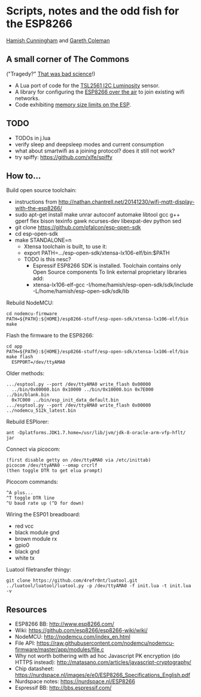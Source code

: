 Scripts, notes and the odd fish for the ESP8266
===

[Hamish Cunningham](https://hamish.gate.ac.uk/) and [Gareth Coleman](http://l0l.org.uk/)

## A small corner of The Commons

("Tragedy?" [That was bad
science](http://climateandcapitalism.com/2008/08/25/debunking-the-tragedy-of-the-commons/)!)

- A Lua port of code for the [TSL2561 I2C Luminosity](lux/) sensor.
- A library for configuring the [ESP8266 over the air](joinme/) to join
  existing wifi networks.
- Code exhibiting [memory size limits on the ESP](code-size-bug).

## TODO

- TODOs in j.lua
- verify sleep and deepsleep modes and current consumption
- what about smartwifi as a joining protocol? does it still not work?
- try spiffy: https://github.com/xlfe/spiffy

## How to...

Build open source toolchain:

- instructions from
  http://nathan.chantrell.net/20141230/wifi-mqtt-display-with-the-esp8266/
- sudo apt-get install make unrar autoconf automake libtool gcc g++ gperf flex
  bison texinfo gawk ncurses-dev libexpat-dev python sed
- git clone https://github.com/pfalcon/esp-open-sdk
- cd esp-open-sdk
- make STANDALONE=n
  - Xtensa toolchain is built, to use it:
  - export PATH=.../esp-open-sdk/xtensa-lx106-elf/bin:$PATH
  - TODO is this nesc?
    - Espressif ESP8266 SDK is installed. Toolchain contains only Open Source
      components To link external proprietary libraries add:
    - xtensa-lx106-elf-gcc -I/home/hamish/esp-open-sdk/sdk/include
      -L/home/hamish/esp-open-sdk/sdk/lib

Rebuild NodeMCU:

    cd nodemcu-firmware
    PATH=${PATH}:${HOME}/esp8266-stuff/esp-open-sdk/xtensa-lx106-elf/bin make

Flash the firmware to the ESP8266:

    cd app
    PATH=${PATH}:${HOME}/esp8266-stuff/esp-open-sdk/xtensa-lx106-elf/bin make flash
      ESPPORT=/dev/ttyAMA0
 
Older methods:

    .../esptool.py --port /dev/ttyAMA0 write_flash 0x00000
      ../bin/0x00000.bin 0x10000 ../bin/0x10000.bin 0x7E000 ../bin/blank.bin
      0x7C000 ../bin/esp_init_data_default.bin
    .../esptool.py --port /dev/ttyAMA0 write_flash 0x00000 ../nodemcu_512k_latest.bin

Rebuild ESPlorer:

    ant -Dplatforms.JDK1.7.home=/usr/lib/jvm/jdk-8-oracle-arm-vfp-hflt/ jar

Connect via picocom:

    (first disable getty on /dev/ttyAMA0 via /etc/inittab)
    picocom /dev/ttyAMA0 --omap crcrlf
    (then toggle DTR to get elua prompt)

Picocom commands:

    ^A plus...
    ^T toggle DTR line
    ^U baud rate up (^D for down)

Wiring the ESP01 breadboard:

- red vcc
- black module gnd
- brown module rx
- gpio0
- black gnd
- white tx

Luatool filetransfer thingy:

    git clone https://github.com/4refr0nt/luatool.git
    ../luatool/luatool/luatool.py -p /dev/ttyAMA0 -f init.lua -t init.lua -v

## Resources

- ESP8266 BB: http://www.esp8266.com/
- Wiki: https://github.com/esp8266/esp8266-wiki/wiki/
- NodeMCU: http://nodemcu.com/index_en.html
- File API:
  https://raw.githubusercontent.com/nodemcu/nodemcu-firmware/master/app/modules/file.c
- Why not worth bothering with ad hoc Javascript PK encryption (do HTTPS
  instead): http://matasano.com/articles/javascript-cryptography/
- Chip datasheet:
  https://nurdspace.nl/images/e/e0/ESP8266_Specifications_English.pdf
- Nurdspace notes: https://nurdspace.nl/ESP8266
- Espressif BB: http://bbs.espressif.com/
